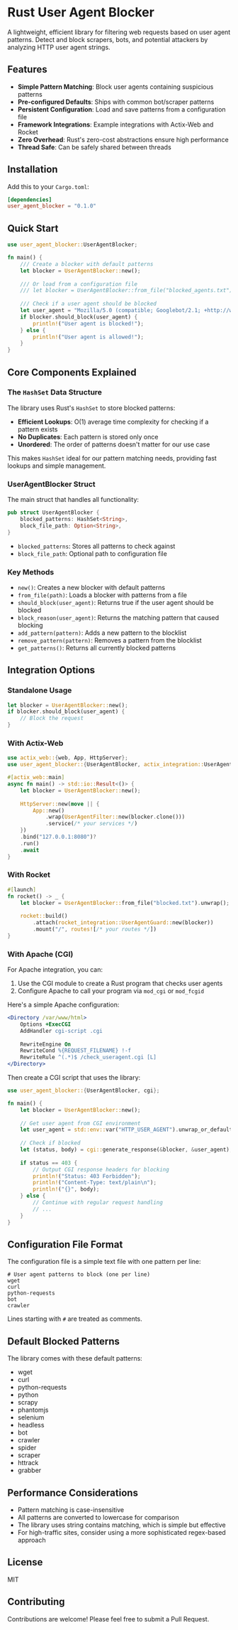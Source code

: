 # Rust User Agent Blocker

A lightweight, efficient library for filtering web requests based on user agent patterns. Detect and block scrapers, bots, and potential attackers by analyzing HTTP user agent strings.

## Features

- **Simple Pattern Matching**: Block user agents containing suspicious patterns
- **Pre-configured Defaults**: Ships with common bot/scraper patterns
- **Persistent Configuration**: Load and save patterns from a configuration file
- **Framework Integrations**: Example integrations with Actix-Web and Rocket
- **Zero Overhead**: Rust's zero-cost abstractions ensure high performance
- **Thread Safe**: Can be safely shared between threads

## Installation

Add this to your `Cargo.toml`:

```toml
[dependencies]
user_agent_blocker = "0.1.0"
```

## Quick Start

```rust
use user_agent_blocker::UserAgentBlocker;

fn main() {
    /// Create a blocker with default patterns
    let blocker = UserAgentBlocker::new();
    
    /// Or load from a configuration file
    /// let blocker = UserAgentBlocker::from_file("blocked_agents.txt").unwrap();
    
    /// Check if a user agent should be blocked
    let user_agent = "Mozilla/5.0 (compatible; Googlebot/2.1; +http://www.google.com/bot.html)";
    if blocker.should_block(user_agent) {
        println!("User agent is blocked!");
    } else {
        println!("User agent is allowed!");
    }
}
```

## Core Components Explained

### The `HashSet` Data Structure

The library uses Rust's `HashSet` to store blocked patterns:

- **Efficient Lookups**: O(1) average time complexity for checking if a pattern exists
- **No Duplicates**: Each pattern is stored only once
- **Unordered**: The order of patterns doesn't matter for our use case

This makes `HashSet` ideal for our pattern matching needs, providing fast lookups and simple management.

### UserAgentBlocker Struct

The main struct that handles all functionality:

```rust
pub struct UserAgentBlocker {
    blocked_patterns: HashSet<String>,
    block_file_path: Option<String>,
}
```

- `blocked_patterns`: Stores all patterns to check against
- `block_file_path`: Optional path to configuration file

### Key Methods

- `new()`: Creates a new blocker with default patterns
- `from_file(path)`: Loads a blocker with patterns from a file
- `should_block(user_agent)`: Returns true if the user agent should be blocked
- `block_reason(user_agent)`: Returns the matching pattern that caused blocking
- `add_pattern(pattern)`: Adds a new pattern to the blocklist
- `remove_pattern(pattern)`: Removes a pattern from the blocklist
- `get_patterns()`: Returns all currently blocked patterns

## Integration Options

### Standalone Usage

```rust
let blocker = UserAgentBlocker::new();
if blocker.should_block(user_agent) {
    // Block the request
}
```

### With Actix-Web

```rust
use actix_web::{web, App, HttpServer};
use user_agent_blocker::{UserAgentBlocker, actix_integration::UserAgentFilter};

#[actix_web::main]
async fn main() -> std::io::Result<()> {
    let blocker = UserAgentBlocker::new();
    
    HttpServer::new(move || {
        App::new()
            .wrap(UserAgentFilter::new(blocker.clone()))
            .service(/* your services */)
    })
    .bind("127.0.0.1:8080")?
    .run()
    .await
}
```

### With Rocket

```rust
#[launch]
fn rocket() -> _ {
    let blocker = UserAgentBlocker::from_file("blocked.txt").unwrap();
    
    rocket::build()
        .attach(rocket_integration::UserAgentGuard::new(blocker))
        .mount("/", routes![/* your routes */])
}
```

### With Apache (CGI)

For Apache integration, you can:

1. Use the CGI module to create a Rust program that checks user agents
2. Configure Apache to call your program via `mod_cgi` or `mod_fcgid`

Here's a simple Apache configuration:

```apache
<Directory /var/www/html>
    Options +ExecCGI
    AddHandler cgi-script .cgi
    
    RewriteEngine On
    RewriteCond %{REQUEST_FILENAME} !-f
    RewriteRule ^(.*)$ /check_useragent.cgi [L]
</Directory>
```

Then create a CGI script that uses the library:

```rust
use user_agent_blocker::{UserAgentBlocker, cgi};

fn main() {
    let blocker = UserAgentBlocker::new();
    
    // Get user agent from CGI environment
    let user_agent = std::env::var("HTTP_USER_AGENT").unwrap_or_default();
    
    // Check if blocked
    let (status, body) = cgi::generate_response(&blocker, &user_agent);
    
    if status == 403 {
        // Output CGI response headers for blocking
        println!("Status: 403 Forbidden");
        println!("Content-Type: text/plain\n");
        println!("{}", body);
    } else {
        // Continue with regular request handling
        // ...
    }
}
```

## Configuration File Format

The configuration file is a simple text file with one pattern per line:

```
# User agent patterns to block (one per line)
wget
curl
python-requests
bot
crawler
```

Lines starting with `#` are treated as comments.

## Default Blocked Patterns

The library comes with these default patterns:

- wget
- curl
- python-requests
- python
- scrapy
- phantomjs
- selenium
- headless
- bot
- crawler
- spider
- scraper
- httrack
- grabber

## Performance Considerations

- Pattern matching is case-insensitive
- All patterns are converted to lowercase for comparison
- The library uses string contains matching, which is simple but effective
- For high-traffic sites, consider using a more sophisticated regex-based approach

## License

MIT

## Contributing

Contributions are welcome! Please feel free to submit a Pull Request.